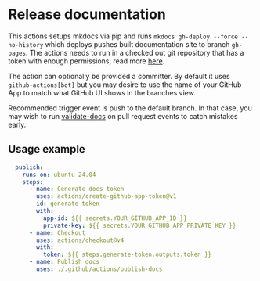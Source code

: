 # Release documentation

This actions setups mkdocs via pip and runs `mkdocs gh-deploy --force --no-history` which deploys pushes built documentation site to branch `gh-pages`. The actions needs to run in a checked out git repository that has a token with enough permissions, read more [here](https://github.com/peter-evans/create-pull-request/blob/main/docs/concepts-guidelines.md#authenticating-with-github-app-generated-tokens).

The action can optionally be provided a committer. By default it uses `github-actions[bot]` but you may desire to use the name of your GitHub App to match what GitHub UI shows in the branches view.

Recommended trigger event is push to the default branch. In that case, you may wish to run [validate-docs](../validate-docs/) on pull request events to catch mistakes early.

## Usage example

```yml
  publish:
    runs-on: ubuntu-24.04
    steps:
      - name: Generate docs token
        uses: actions/create-github-app-token@v1
        id: generate-token
        with:
          app-id: ${{ secrets.YOUR_GITHUB_APP_ID }}
          private-key: ${{ secrets.YOUR_GITHUB_APP_PRIVATE_KEY }}
      - name: Checkout
        uses: actions/checkout@v4
        with:
          token: ${{ steps.generate-token.outputs.token }}
      - name: Publish docs
        uses: ./.github/actions/publish-docs
```
